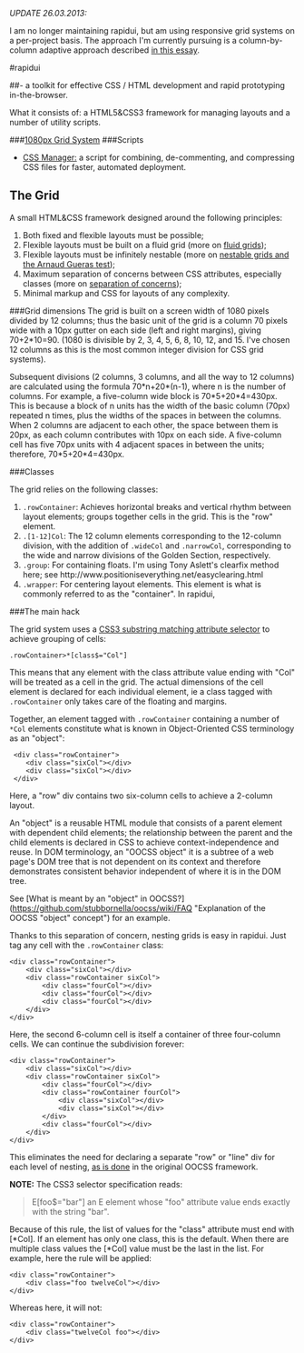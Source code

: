 *UPDATE 26.03.2013:*

I am no longer maintaining rapidui, but am using responsive grid systems on a per-project
basis. The approach I'm currently pursuing is a column-by-column adaptive approach described
[in this essay](http://jamesabbottdd.com/design/lessons-learned-in-cross-device-design "Some lessons learned in cross-browser-design").

#rapidui

##- a toolkit for effective CSS / HTML development and rapid prototyping in-the-browser.

What it consists of: a HTML5&CSS3 framework for managing layouts and a number of utility scripts.

###<a href="#grid">1080px Grid System</a>
###Scripts

* <a href="https://github.com/abbottjam/rapidui/tree/master/css/css_manager">CSS Manager:</a>
 a script for combining, de-commenting, and compressing CSS files for faster, automated deployment.

<h2><a name="grid">The Grid</a></h2>
A small HTML&CSS framework designed around the following principles:

1. Both fixed and flexible layouts must be possible;
2. Flexible layouts must be built on a fluid grid (more on <a href="http://www.alistapart.com/articles/fluidgrids/"> fluid grids</a>);
3. Flexible layouts must be infinitely nestable (more on <a href="http://www.flickr.com/photos/nicole_hugo/3291776052/">
nestable grids and the Arnaud Gueras test</a>);
4. Maximum separation of concerns between CSS attributes, especially classes (more on
<a href="http://en.wikipedia.org/wiki/Separation_of_concerns"> separation of concerns</a>);
5. Minimal markup and CSS for layouts of any complexity.

###Grid dimensions
The grid is built on a screen width of 1080 pixels divided by 12 columns;
thus the basic unit of the grid is a column 70 pixels wide with a 10px gutter on each side
(left and right margins), giving 70+2\*10=90. (1080 is divisible by 2, 3, 4, 5, 6, 8, 10, 12,
and 15. I've chosen 12 columns as this is the most common integer division for CSS grid systems).

Subsequent divisions (2 columns, 3 columns, and all the way to 12 columns) are calculated
using the formula 70\*n+20\*(n-1), where n is the number of columns. For example, a five-column
wide block is 70\*5+20\*4=430px. This is because a block of n units has the width of the basic
column (70px) repeated n times, plus the widths of the spaces in between the columns. When 2
columns are adjacent to each other, the space between them is 20px, as each column contributes
with 10px on each side. A five-column cell has five 70px units with 4 adjacent spaces in between
the units; therefore, 70\*5+20\*4=430px.

###Classes

The grid relies on the following classes:

<ol>
    <li>
        <code>.rowContainer</code>:
        Achieves horizontal breaks and vertical rhythm between layout elements;
        groups together cells in the grid. This is the "row" element.
    </li>
    <li>
        <code>.[1-12]Col</code>:
        The 12 column elements corresponding to the 12-column division, with the addition of
        <code>.wideCol</code> and <code>.narrowCol</code>, corresponding to the wide and narrow
        divisions of the Golden Section, respectively.
    </li>
    <li>
        <code>.group</code>:
        For containing floats. I'm using Tony Aslett's clearfix method here; see http://www.positioniseverything.net/easyclearing.html
    </li>
    <li>
        <code>.wrapper</code>:
        For centering layout elements. This element is what is commonly referred to as the "container". In rapidui,
    </li>
</ol>

###The main hack

The grid system uses a [CSS3 substring matching attribute selector](http://www.w3.org/TR/css3-selectors/
"CSS3 selector spec") to achieve grouping of cells:

<code>.rowContainer>*[class$="Col"]</code>

This means that any element with the class attribute value ending with "Col" will be treated as a cell
in the grid. The actual dimensions of the cell element is declared for each individual element,
ie a class tagged with <code>.rowContainer</code> only takes care of the floating and margins.

Together, an element tagged with <code>.rowContainer</code> containing a number of <code>*Col</code>
elements constitute what is known in Object-Oriented CSS terminology as an "object":

     <div class="rowContainer">
        <div class="sixCol"></div>
        <div class="sixCol"></div>
     </div>

Here, a "row" div contains two six-column cells to achieve a 2-column layout.

An "object" is a reusable HTML module that consists of a parent element with dependent child elements; the
relationship between the parent and the child elements is declared in CSS to achieve context-independence
and reuse. In DOM terminology, an "OOCSS object" it is a subtree of a web page's DOM tree that is not dependent
on its context and therefore demonstrates consistent behavior independent of where it is in the DOM tree.

See [What is meant by an "object" in OOCSS?](https://github.com/stubbornella/oocss/wiki/FAQ
"Explanation of the OOCSS "object" concept") for an example.

Thanks to this separation of concern, nesting grids is easy in rapidui. Just tag any cell with the <code>.rowContainer</code> class:

    <div class="rowContainer">
        <div class="sixCol"></div>
        <div class="rowContainer sixCol">
            <div class="fourCol"></div>
            <div class="fourCol"></div>
            <div class="fourCol"></div>
        </div>
    </div>

Here, the second 6-column cell is itself a container of three four-column cells. We can continue the subdivision forever:

    <div class="rowContainer">
        <div class="sixCol"></div>
        <div class="rowContainer sixCol">
            <div class="fourCol"></div>
            <div class="rowContainer fourCol">
                <div class="sixCol"></div>
                <div class="sixCol"></div>
            </div>
            <div class="fourCol"></div>
        </div>
    </div>

This eliminates the need for declaring a separate "row" or "line" div for each level of nesting,
[as is done](https://github.com/stubbornella/oocss/wiki/Lines-&-Grids "Nesting grids in OOCSS")
in the original OOCSS framework.

**NOTE:** The CSS3 selector specification reads:

> E[foo$="bar"] an E element whose "foo" attribute value ends exactly with the string "bar".

Because of this rule, the list of values for the "class" attribute must end with [*Col]. If an element has only one class,
this is the default. When there are multiple class values the [*Col] value must be the last in the list. For example, here
the rule will be applied:

    <div class="rowContainer">
        <div class="foo twelveCol"></div>
    </div>

Whereas here, it will not:

    <div class="rowContainer">
        <div class="twelveCol foo"></div>
    </div>




